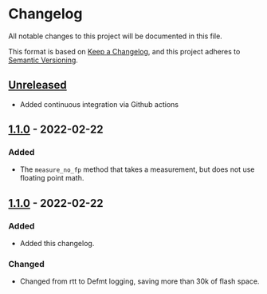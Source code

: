 # Changelog

All notable changes to this project will be documented in this file.

This format is based on [Keep a Changelog](https://keepachangelog.com/en/1.0.0),
and this project adheres to [Semantic Versioning](https://semver.org/spec/v2.0.0.html).


## [Unreleased]

* Added continuous integration via Github actions


## [1.1.0] - 2022-02-22

### Added

* The `measure_no_fp` method that takes a measurement, but does not use
  floating point math.


## [1.1.0] - 2022-02-22

### Added

* Added this changelog.


### Changed

* Changed from rtt to Defmt logging, saving more than 30k of flash space.


[Unreleased]: https://github.com/anglerud/aht20-driver/compare/v1.2.0...HEAD
[1.2.0]: https://github.com/anglerud/aht20-driver/compare/v1.1.0...v1.2.0
[1.1.0]: https://github.com/anglerud/aht20-driver/compare/v1.0.0...v1.1.0
